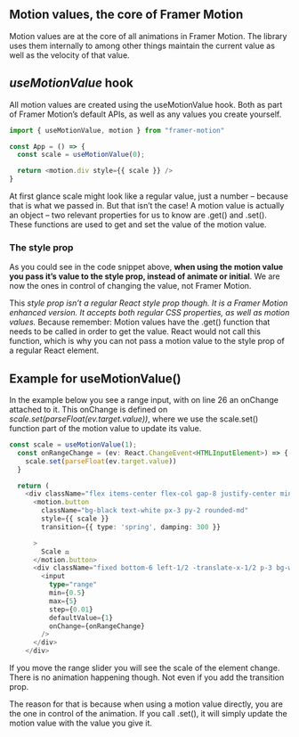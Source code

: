 
## Motion values, the core of Framer Motion

Motion values are at the core of all animations in Framer Motion. The library uses them internally to among other things maintain the current value as well as the velocity of that value.

## _useMotionValue_ hook

All motion values are created using the useMotionValue hook. Both as part of Framer Motion’s default APIs, as well as any values you create yourself.

```typescript
import { useMotionValue, motion } from "framer-motion"

const App = () => {
  const scale = useMotionValue(0);

  return <motion.div style={{ scale }} />
}
```

At first glance scale might look like a regular value, just a number – because that is what we passed in. But that isn’t the case! A motion value is actually an object – two relevant properties for us to know are .get() and .set(). These functions are used to get and set the value of the motion value.

### The style prop

As you could see in the code snippet above, __when using the motion value you pass it’s value to the style prop, instead of animate or initial__. We are now the ones in control of changing the value, not Framer Motion.

This _style prop isn’t a regular React style prop though. It is a Framer Motion enhanced version. It accepts both regular CSS properties, as well as motion values._ Because remember: Motion values have the .get() function that needs to be called in order to get the value. React would not call this function, which is why you can not pass a motion value to the style prop of a regular React element.

## Example for useMotionValue()

In the example below you see a range input, with on line 26 an onChange attached to it. This onChange is defined on _scale.set(parseFloat(ev.target.value))_, where we use the scale.set() function part of the motion value to update its value.

```typescript
const scale = useMotionValue(1);
  const onRangeChange = (ev: React.ChangeEvent<HTMLInputElement>) => {
    scale.set(parseFloat(ev.target.value))
  }

  return (
    <div className="flex items-center flex-col gap-8 justify-center min-h-screen">
      <motion.button
        className="bg-black text-white px-3 py-2 rounded-md"
        style={{ scale }}
        transition={{ type: 'spring', damping: 300 }}

      >
        Scale ⚖️
      </motion.button>
      <div className="fixed bottom-6 left-1/2 -translate-x-1/2 p-3 bg-white/10 rounded-xl flex items-center justify-center">
        <input
          type="range"
          min={0.5}
          max={5}
          step={0.01}
          defaultValue={1}
          onChange={onRangeChange}
        />
      </div>
    </div>
```

If you move the range slider you will see the scale of the element change. There is no animation happening though. Not even if you add the transition prop.

The reason for that is because when using a motion value directly, you are the one in control of the animation. If you call .set(), it will simply update the motion value with the value you give it.

```typescript
```

```typescript
```

```typescript
```

```typescript
```

```typescript
```

```typescript
```

```typescript
```

```typescript
```

```typescript
```

```typescript
```

```typescript
```

```typescript
```

```typescript
```

```typescript
```

```typescript
```
